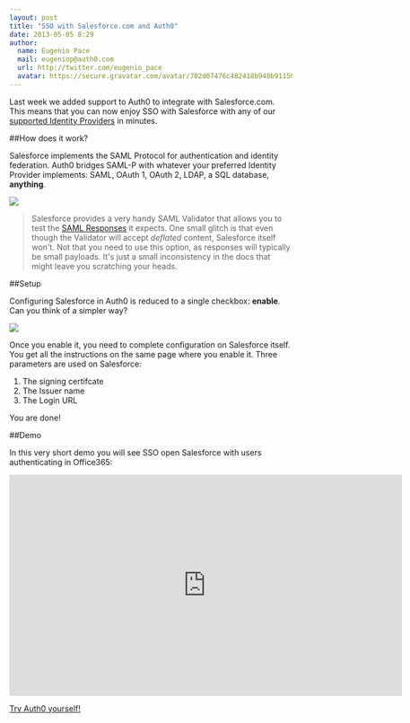 ```yaml
---
layout: post
title: "SSO with Salesforce.com and Auth0"
date: 2013-05-05 8:29
author:
  name: Eugenio Pace
  mail: eugeniop@auth0.com
  url: http://twitter.com/eugenio_pace
  avatar: https://secure.gravatar.com/avatar/702d07476c482418b948b911504137a5?s=60
---
```



Last week we added support to Auth0 to integrate with Salesforce.com. This means that you can now enjoy SSO with Salesforce with any of our [supported Identity Providers](https://docs.auth0.com/identityproviders) in minutes.

##How does it work?

Salesforce implements the SAML Protocol for authentication and identity federation. Auth0 bridges SAML-P with whatever your preferred Identity Provider implements: SAML, OAuth 1, OAuth 2, LDAP, a SQL database, __anything__.

<!-- more -->

![](https://s3.amazonaws.com/blog.auth0.com/img/salesforce-architecture.png)

> Salesforce provides a very handy SAML Validator that allows you to test the [SAML Responses](http://login.salesforce.com/help/doc/en/sso_saml_assertion_examples.htm) it expects. One small glitch is that even though the Validator will accept _deflated_ content, Salesforce itself won't. Not that you need to use this option, as responses will typically be small payloads. It's just a small inconsistency in the docs that might leave you scratching your heads.

##Setup

Configuring Salesforce in Auth0 is reduced to a single checkbox: __enable__. Can you think of a simpler way?

![](https://s3.amazonaws.com/blog.auth0.com/img/salesforce-auth0-setup.png)

Once you enable it, you need to complete configuration on Salesforce itself. You get all the instructions on the same page where you enable it. Three parameters are used on Salesforce:

1. The signing certifcate
2. The Issuer name
3. The Login URL

You are done!

##Demo

In this very short demo you will see SSO open Salesforce with users authenticating in Office365:

<iframe width="700" height="394" src="http://www.youtube.com/embed/bpJxCcQG4xY?rel=0&vq=hd1080" frameborder="0" allowfullscreen></iframe>

[Try Auth0 yourself!](http://www.auth0.com)
